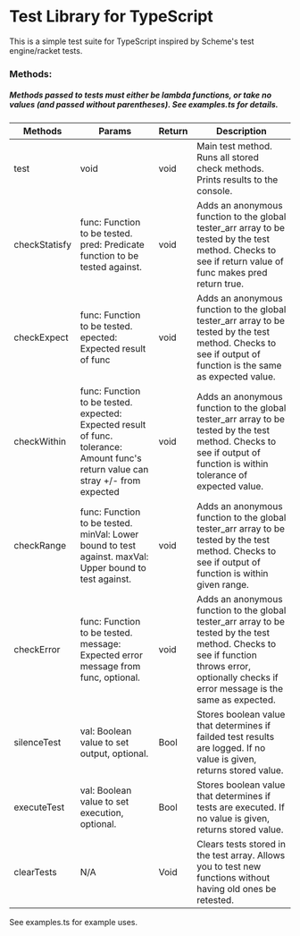 # Test Library for TypeScript

This is a simple test suite for TypeScript inspired by Scheme's test engine/racket tests.

### Methods:
##### Methods passed to tests must either be lambda functions, or take no values (and passed without parentheses). See examples.ts for details.

| Methods       | Params                                                                                                                            | Return | Description                                                                                                                                                                                    |
|---------------|-----------------------------------------------------------------------------------------------------------------------------------|--------|------------------------------------------------------------------------------------------------------------------------------------------------------------------------------------------------|
| test          | void                                                                                                                              | void   | Main test method. Runs all stored check methods. Prints results to the console.                                                                                                                |
| checkStatisfy | func: Function to be tested. pred: Predicate function to be tested against.                                                       | void   | Adds an anonymous function to the global tester_arr array to be tested by the test method. Checks to see if return value of func makes pred return true.                         |
| checkExpect   | func: Function to be tested. epected: Expected result of func                                                                     | void   | Adds an anonymous function to the global tester_arr array to be tested by the test method. Checks to see if output of function is the same as expected value.                                  |
| checkWithin   | func: Function to be tested. expected: Expected result of func. tolerance: Amount func's return value can stray +/- from expected | void   | Adds an anonymous function to the global tester_arr array to be tested by the test method. Checks to see if output of function is within tolerance of expected value.                          |
| checkRange    | func: Function to be tested. minVal: Lower bound to test against. maxVal: Upper bound to test against.                            | void   | Adds an anonymous function to the global tester_arr array to be tested by the test method. Checks to see if output of function is within given range.                                          |
| checkError    | func: Function to be tested. message: Expected error message from func, optional.                                                 | void   | Adds an anonymous function to the global tester_arr array to be tested by the test method. Checks to see if function throws error, optionally checks if error message is the same as expected. |
| silenceTest   | val: Boolean value to set output, optional.                                                                                       | Bool   | Stores boolean value that determines if failded test results are logged. If no value is given, returns stored value.                                                                           |
| executeTest   | val: Boolean value to set execution, optional.                                                                                    | Bool   | Stores boolean value that determines if tests are executed. If no value is given, returns stored value.                                                                                        |
| clearTests    | N/A                                                                                                                               | Void   | Clears tests stored in the test array. Allows you to test new functions without having old ones be retested. |

See examples.ts for example uses.